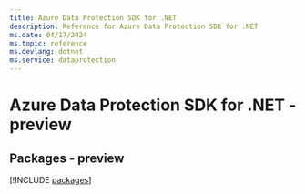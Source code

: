 ```yaml
---
title: Azure Data Protection SDK for .NET
description: Reference for Azure Data Protection SDK for .NET
ms.date: 04/17/2024
ms.topic: reference
ms.devlang: dotnet
ms.service: dataprotection
---
```

# Azure Data Protection SDK for .NET - preview
## Packages - preview
[!INCLUDE [packages](data-protection-index.md)]